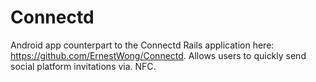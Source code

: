 # Connectd

Android app counterpart to the Connectd Rails application here: https://github.com/ErnestWong/Connectd. Allows users to quickly send social platform invitations via. NFC.
